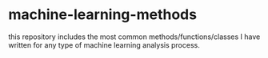 # machine-learning-methods
this repository includes the most common methods/functions/classes I have written for any type of machine learning analysis process.
